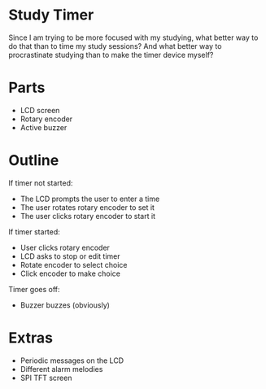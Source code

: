 # Study Timer
Since I am trying to be more focused with my studying, what better way to do that than to time my
study sessions? And what better way to procrastinate studying than to make the timer device myself?

# Parts
- LCD screen
- Rotary encoder
- Active buzzer

# Outline
If timer not started:
  - The LCD prompts the user to enter a time
  - The user rotates rotary encoder to set it
  - The user clicks rotary encoder to start it

If timer started:
  - User clicks rotary encoder
  - LCD asks to stop or edit timer
  - Rotate encoder to select choice
  - Click encoder to make choice

Timer goes off:
  - Buzzer buzzes (obviously)

# Extras
- Periodic messages on the LCD
- Different alarm melodies
- SPI TFT screen
